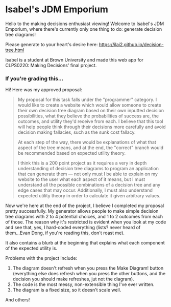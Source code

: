 # Isabel's JDM Emporium
Hello to the making decisions enthusiast viewing! Welcome to Isabel's JDM Emporium, where there's currently only one thing to do: generate decision tree diagrams!

Please generate to your heart's desire here: https://ilai2.github.io/decision-tree.html

Isabel is a student at Brown University and made this web app for CLPS0220: Making Decisions' final project. 

### If you're grading this...
Hi! Here was my approved proposal:

> My proposal for this task falls under the "programmer" category. I would like to create a website which would allow someone to create their own decision tree diagram based on their own inputted decision possibilities, what they believe the probabilities of success are, the outcomes, and utility they'd receive from each. I believe that this tool will help people think through their decisions more carefully and avoid decision making fallacies, such as the sunk cost fallacy.
>
>At each step of the way, there would be explanations of what that aspect of the tree means, and at the end, the "correct" branch would be recommended based on expected utility theory.
>
>I think this is a 200 point project as it requires a very in depth understanding of decision tree diagrams to program an application that can generate them — not only must I be able to explain on my website to the user what each aspect of it means, but I must understand all the possible combinations of a decision tree and any edge cases that may occur. Additionally, I must also understand expected utility theory in order to calculate it given arbitrary values.

Now we're here at the end of the project, I believe I completed my proposal pretty successfully. My generator allows people to make simple decision tree diagrams with 2 to 4 potential choices, and 1 to 2 outcomes from each of those. The reason why it's restricted is evident when you look at my code and see that, yes, I hard-coded everything (lists? never heard of them...Evan Dong, if you're reading this, don't roast me). 

It also contains a blurb at the beginning that explains what each component of the expected utility is. 

Problems with the project include:
1. The diagram doesn't refresh when you press the Make Diagram! button (everything else does refresh when you press the other buttons, and the decision you should make refreshes, jut not the diagram).
2. The code is the most messy, non-extensible thing I've ever written.
3. The diagram is a fixed size, so it doesn't scale well.

And others!
